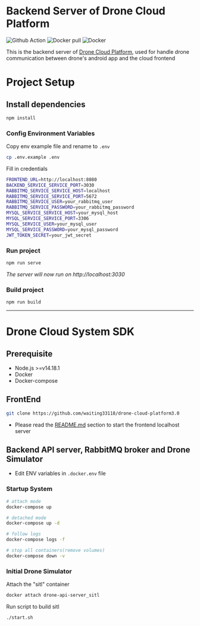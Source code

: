 # Backend Server of Drone Cloud Platform

![Github Action](https://github.com/waiting33118/drone-api-server/actions/workflows/dockerCICD.yml/badge.svg)
![Docker pull](https://img.shields.io/docker/pulls/waiting33118/drone-cloud-backend)
![Docker](https://img.shields.io/badge/docker-%230db7ed.svg?logo=docker&logoColor=white)

This is the backend server of [Drone Cloud Platform](https://github.com/waiting33118/drone-cloud-platform3.0), used for handle drone communication between drone's android app and the cloud frontend

# Project Setup

## Install dependencies

```bash
npm install
```

### Config Environment Variables

Copy env example file and rename to `.env`

```bash
cp .env.example .env
```

Fill in credentials

```bash
FRONTEND_URL=http://localhost:8080
BACKEND_SERVICE_SERVICE_PORT=3030
RABBITMQ_SERVICE_SERVICE_HOST=localhost
RABBITMQ_SERVICE_SERVICE_PORT=5672
RABBITMQ_SERVICE_USER=your_rabbitmq_user
RABBITMQ_SERVICE_PASSWORD=your_rabbitmq_password
MYSQL_SERVICE_SERVICE_HOST=your_mysql_host
MYSQL_SERVICE_SERVICE_PORT=3306
MYSQL_SERVICE_USER=your_mysql_user
MYSQL_SERVICE_PASSWORD=your_mysql_password
JWT_TOKEN_SECRET=your_jwt_secret
```

### Run project

```bash
npm run serve
```

_The server will now run on http://localhost:3030_

### Build project

```bash
npm run build
```

---

# Drone Cloud System SDK

## Prerequisite

- Node.js >=v14.18.1
- Docker
- Docker-compose

## FrontEnd

```bash
git clone https://github.com/waiting33118/drone-cloud-platform3.0
```

- Please read the [README.md](https://github.com/waiting33118/drone-cloud-platform3.0#readme) section to start the frontend localhost server

## Backend API server, RabbitMQ broker and Drone Simulator

- Edit ENV variables in `.docker.env` file

### Startup System

```bash
# attach mode
docker-compose up

# detached mode
docker-compose up -d

# follow logs
docker-compose logs -f

# stop all containers(remove volumes)
docker-compose down -v
```

### Initial Drone Simulator

Attach the "sitl" container

```bash
docker attach drone-api-server_sitl
```

Run script to build sitl

```bash
./start.sh
```

